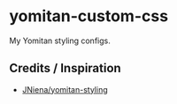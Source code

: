 # yomitan-custom-css

My Yomitan styling configs.

## Credits / Inspiration

- [JNiena/yomitan-styling](https://github.com/JNiena/yomitan-styling)
